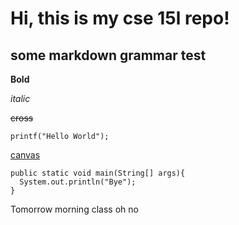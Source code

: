 # Hi, this is my cse 15l repo!
## some markdown grammar test
**Bold**


*italic*

~~cross~~

`printf("Hello World");`

[canvas](canvas.ucsd.edu)

```
public static void main(String[] args){
  System.out.println("Bye");
}
```
Tomorrow morning class
oh no

